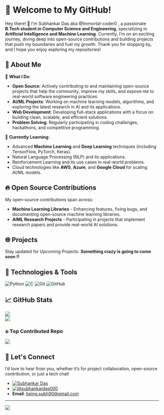 # 🌟 Welcome to My GitHub!

Hey there! 👋 I'm Subhankar Das aka @Immortal-coder0 , a passionate **B.Tech student in Computer Science and Engineering**, specializing in **Artificial Intelligence and Machine Learning**. Currently, I’m on an exciting journey, diving deep into open-source contributions and building projects that push my boundaries and fuel my growth. Thank you for stopping by, and I hope you enjoy exploring my repositories!

## 🚀 About Me

💼 **What I Do**:
- **Open Source**: Actively contributing to and maintaining open-source projects that help the community, improve my skills, and expose me to real-world software engineering practices.
- **AI/ML Projects**: Working on machine learning models, algorithms, and exploring the latest research in AI and its applications.
- **Web Development**: Developing full-stack applications with a focus on building clean, scalable, and efficient solutions.
- **Problem Solving**: Regularly participating in coding challenges, hackathons, and competitive programming.

🌱 **Currently Learning**:
- Advanced **Machine Learning** and **Deep Learning** techniques (including TensorFlow, PyTorch, Keras).
- Natural Language Processing (NLP) and its applications.
- Reinforcement Learning and its use cases in real-world problems.
- Cloud technologies like **AWS**, **Azure**, and **Google Cloud** for scaling AI/ML models.

## 🔥 Open Source Contributions

My open-source contributions span across:
- **Machine Learning Libraries** - Enhancing features, fixing bugs, and documenting open-source machine learning libraries.
- **AIML Research Projects** - Participating in projects that implement research papers and provide real-world AI solutions.

## 🌐 Projects

Stay updated for Upcoming Projects. **Something crazy is going to come soon !!**

## 🔧 Technologies & Tools

![Python](https://img.shields.io/badge/Python-3776AB?style=plastic&logo=python&logoColor=white)
![C](https://img.shields.io/badge/C-3d5c5c?style=plastic&logo=c&logoColor=white)
![Git](https://img.shields.io/badge/Git-F05032?style=plastic&logo=git&logoColor=white)
![GitHub](https://img.shields.io/badge/%20Github-black?style=plastic&logo=Github&logoColor=00000&color=140033&link=https%3A%2F%2Fgithub.com%2FImmortal-coder0)


## 📈 GitHub Stats
![](https://github-readme-stats.vercel.app/api?username=Immortal-coder0&theme=radical&hide_border=true&include_all_commits=false&count_private=false)<br/>
![](https://github-readme-stats.vercel.app/api/top-langs/?username=Immortal-coder0&theme=radical&hide_border=true&include_all_commits=false&count_private=false&layout=compact)<br/>

### 🔝 Top Contributed Repo
![](https://github-contributor-stats.vercel.app/api?username=Immortal-coder0&limit=5&hide_border=true&theme=tokyonight&combine_all_yearly_contributions=true)

## 🔗 Let's Connect
I’d love to hear from you, whether it’s for project collaboration, open-source contribution, or just a tech chat!

- [![Subhankar Das](https://img.shields.io/badge/LinkedIn-b3b3ff?style=flat&logo=LinkedIn&logoColor=ffffff&color=007acc)](https://linkedin.com/in/sd000/)
- [![@subhankardas000](https://img.shields.io/badge/%20Twitter%20-ffffff?style=flat&logo=X&logoColor=ffffff&color=000000)](https://x.com/subhankardas000)
- **Email**: [being.subh90@gmail.com](mailto:being.subh90@gmail.com)
---------
[![](https://visitcount.itsvg.in/api?id=Immortal-coder0&icon=1&color=5)](https://visitcount.itsvg.in)
